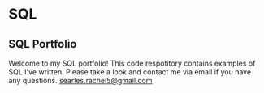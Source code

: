 # SQL
## SQL Portfolio

Welcome to my SQL portfolio! This code respotitory contains examples of SQL I've written. Please take a look and contact me via email if you have any questions. searles.rachel5@gmail.com
